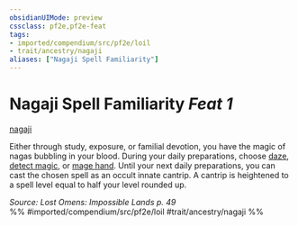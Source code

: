 ```yaml
---
obsidianUIMode: preview
cssclass: pf2e,pf2e-feat
tags:
- imported/compendium/src/pf2e/loil
- trait/ancestry/nagaji
aliases: ["Nagaji Spell Familiarity"]
---
```

# Nagaji Spell Familiarity  *Feat 1*  
[nagaji](nagaji-loil.md)  


Either through study, exposure, or familial devotion, you have the magic of nagas bubbling in your blood. During your daily preparations, choose [daze](../spells/daze.md), [detect magic](../spells/detect-magic.md), or [mage hand](../spells/mage-hand.md). Until your next daily preparations, you can cast the chosen spell as an occult innate cantrip. A cantrip is heightened to a spell level equal to half your level rounded up.

*Source: Lost Omens: Impossible Lands p. 49*  
%% #imported/compendium/src/pf2e/loil #trait/ancestry/nagaji %%